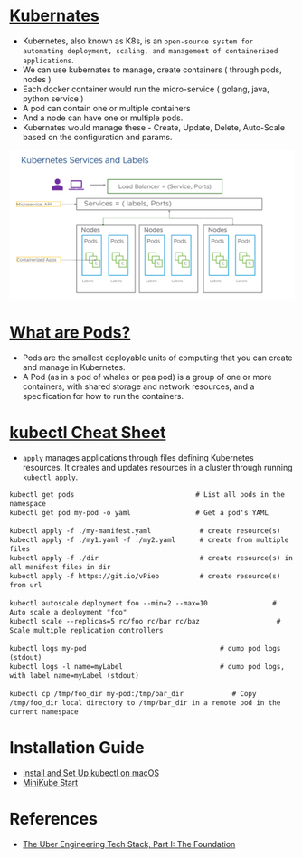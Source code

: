
# [Kubernates](https://kubernetes.io)
- Kubernetes, also known as K8s, is an `open-source system for automating deployment, scaling, and management of containerized applications`.
- We can use kubernates to manage, create containers ( through pods, nodes )
- Each docker container would run the micro-service ( golang, java, python service )
- A pod can contain one or multiple containers
- And a node can have one or multiple pods.
- Kubernates would manage these - Create, Update, Delete, Auto-Scale based on the configuration and params.

![img.png](assests/kubernates_docker_img.png)

# [What are Pods?](https://kubernetes.io/docs/concepts/workloads/pods/)
- Pods are the smallest deployable units of computing that you can create and manage in Kubernetes.
- A Pod (as in a pod of whales or pea pod) is a group of one or more containers, with shared storage and network resources, and a specification for how to run the containers.

# [kubectl Cheat Sheet](https://kubernetes.io/docs/reference/kubectl/cheatsheet/)

- `apply` manages applications through files defining Kubernetes resources. It creates and updates resources in a cluster through running `kubectl apply`.

```
kubectl get pods                              # List all pods in the namespace
kubectl get pod my-pod -o yaml                # Get a pod's YAML

kubectl apply -f ./my-manifest.yaml            # create resource(s)
kubectl apply -f ./my1.yaml -f ./my2.yaml      # create from multiple files
kubectl apply -f ./dir                         # create resource(s) in all manifest files in dir
kubectl apply -f https://git.io/vPieo          # create resource(s) from url

kubectl autoscale deployment foo --min=2 --max=10                # Auto scale a deployment "foo"
kubectl scale --replicas=5 rc/foo rc/bar rc/baz                   # Scale multiple replication controllers

kubectl logs my-pod                                 # dump pod logs (stdout)
kubectl logs -l name=myLabel                        # dump pod logs, with label name=myLabel (stdout)

kubectl cp /tmp/foo_dir my-pod:/tmp/bar_dir            # Copy /tmp/foo_dir local directory to /tmp/bar_dir in a remote pod in the current namespace
```

# Installation Guide
- [Install and Set Up kubectl on macOS](https://kubernetes.io/docs/tasks/tools/install-kubectl-macos/)
- [MiniKube Start](https://minikube.sigs.k8s.io/docs/start/)

# References
- [The Uber Engineering Tech Stack, Part I: The Foundation](https://eng.uber.com/tech-stack-part-one-foundation/)